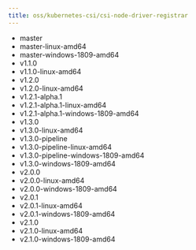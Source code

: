 ```yaml
---
title: oss/kubernetes-csi/csi-node-driver-registrar
---
```

- master
- master-linux-amd64
- master-windows-1809-amd64
- v1.1.0
- v1.1.0-linux-amd64
- v1.2.0
- v1.2.0-linux-amd64
- v1.2.1-alpha.1
- v1.2.1-alpha.1-linux-amd64
- v1.2.1-alpha.1-windows-1809-amd64
- v1.3.0
- v1.3.0-linux-amd64
- v1.3.0-pipeline
- v1.3.0-pipeline-linux-amd64
- v1.3.0-pipeline-windows-1809-amd64
- v1.3.0-windows-1809-amd64
- v2.0.0
- v2.0.0-linux-amd64
- v2.0.0-windows-1809-amd64
- v2.0.1
- v2.0.1-linux-amd64
- v2.0.1-windows-1809-amd64
- v2.1.0
- v2.1.0-linux-amd64
- v2.1.0-windows-1809-amd64
